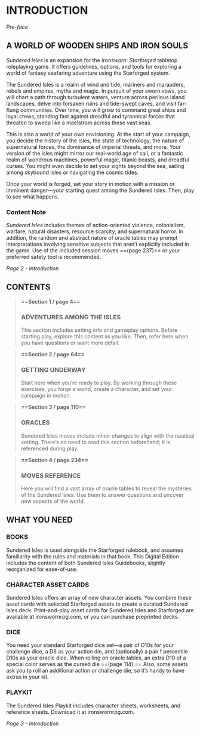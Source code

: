 # INTRODUCTION
_Pre-face_
## A WORLD OF WOODEN SHIPS AND IRON SOULS
_Sundered Isles_ is an expansion for the _Ironsworn: Starforged_ tabletop roleplaying game. It offers guidelines, options, and tools for exploring a world of fantasy seafaring adventure using the Starforged system.

The Sundered Isles is a realm of wind and tide, mariners and marauders, rebels and empires, myths and magic. In pursuit of your sworn vows, you will chart a path through turbulent waters, venture across perilous island landscapes, delve into forsaken ruins and tide-swept caves, and visit far-flung communities. Over time, you will grow to command great ships and loyal crews, standing fast against dreadful and tyrannical forces that threaten to sweep like a maelstrom across these vast seas.

This is also a world of your own envisioning. At the start of your campaign, you decide the history of the Isles, the state of technology, the nature of supernatural forces, the dominance of imperial threats, and more. Your version of the isles might mirror our real-world age of sail, or a fantastic realm of wondrous machines, powerful magic, titanic beasts, and dreadful curses. You might even decide to set your sights beyond the sea, sailing among skybound isles or navigating the cosmic tides.

Once your world is forged, set your story in motion with a mission or imminent danger—your starting quest among the Sundered Isles. Then, play to see what happens.

### Content Note
_Sundered Isles_ includes themes of action-oriented violence, colonialism, warfare, natural disasters, resource scarcity, and supernatural horror. In addition, the random and abstract nature of oracle tables may prompt interpretations involving sensitive subjects that aren’t explicitly included in the game. Use of the included session moves ==(page 237)== or your preferred safety tool is recommended.

*Page 2 - Introduction*

## CONTENTS
> **==Section 1 / page 4==**
> ### ADVENTURES AMONG THE ISLES
> This section includes setting info and gameplay options. Before starting play, explore this content as you like. Then, refer here when you have questions or want more detail.

> **==Section 2 / page 64==**
> ### GETTING UNDERWAY
> Start here when you’re ready to play. By working through these exercises, you forge a world, create a character, and set your campaign in motion.

> **==Section 3 / page 110==**
> ### ORACLES
> Sundered Isles moves include minor changes to align with the nautical setting. There’s no need to read this section beforehand; it is referenced during play.

> **==Section 4 / page 234==**
> ### MOVES REFERENCE
> 
> Here you will find a vast array of oracle tables to reveal the mysteries of the Sundered Isles. Use them to answer questions and uncover new aspects of the world.

## WHAT YOU NEED

### BOOKS
Sundered Isles is used alongside the Starforged rulebook, and assumes familiarity with the rules and materials in that book. This Digital Edition includes the content of both Sundered Isles Guidebooks, slightly reorganized for ease-of-use.

### CHARACTER ASSET CARDS
Sundered Isles offers an array of new character assets. You combine these asset cards with selected Starforged assets to create a curated Sundered Isles deck. Print-and-play asset cards for Sundered Isles and Starforged are available at ironswornrpg.com, or you can purchase preprinted decks. 

### DICE
You need your standard Starforged dice set—a pair of D10s for your challenge dice, a D6 as your action die, and (optionally) a pair  f percentile D10s as your oracle dice. When rolling on oracle tables, an extra D10 of a special color serves as the cursed die ==(page 114).== Also, some assets ask you to roll an additional action or challenge die, so it’s handy to have extras in your kit.

### PLAYKIT
The Sundered Isles Playkit includes character sheets, worksheets, and reference sheets. Download it at ironswornrpg.com.

*Page 3 - Introduction*